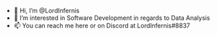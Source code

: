 - 👋 Hi, I’m @LordInfernis
- 👀 I’m interested in Software Development in regards to Data Analysis
- 📫 You can reach me here or on Discord at LordInfernis#8837

<!---
LordInfernis/LordInfernis is a ✨ special ✨ repository because its `README.md` (this file) appears on your GitHub profile.
You can click the Preview link to take a look at your changes.
--->
